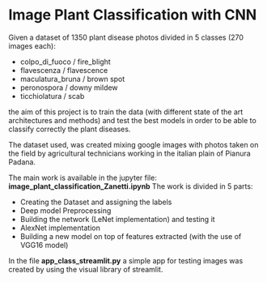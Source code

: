 # Image Plant Classification with CNN
Given a dataset of 1350 plant disease photos divided in 5 classes (270 images each):
* colpo_di_fuoco / fire_blight
* flavescenza / flavescence
* maculatura_bruna / brown spot
* peronospora / downy mildew
* ticchiolatura / scab

the aim of this project is to train the data (with different state of the art architectures and methods) and test the best models in order to be able to classify correctly the plant diseases.

The dataset used, was created mixing google images with photos taken on the field by agricultural technicians working in the italian plain of Pianura Padana.

The main work is available in the jupyter file: **image_plant_classification_Zanetti.ipynb**
The work is divided in 5 parts:
* Creating the Dataset and assigning the labels
* Deep model Preprocessing
* Building the network (LeNet implementation) and testing it
* AlexNet implementation
* Building a new model on top of features extracted (with the use of VGG16 model)

In the file **app_class_streamlit.py** a simple app for testing images was created by using the visual library of streamlit.
